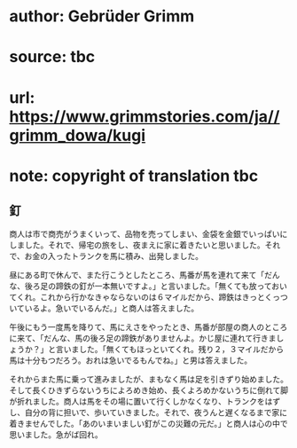 # author: Gebrüder Grimm
# source: tbc
# url: https://www.grimmstories.com/ja//grimm_dowa/kugi
# note: copyright of translation tbc

## 釘 

商人は市で商売がうまくいって、品物を売ってしまい、金袋を金銀でいっぱいにしました。それで、帰宅の旅をし、夜まえに家に着きたいと思いました。それで、お金の入ったトランクを馬に積み、出発しました。

昼にある町で休んで、また行こうとしたところ、馬番が馬を連れて来て「だんな、後ろ足の蹄鉄の釘が一本無いですよ。」と言いました。「無くても放っておいてくれ。これから行かなきゃならないのは６マイルだから、蹄鉄はきっとくっついているよ。急いでいるんだ。」と商人は答えました。

午後にもう一度馬を降りて、馬にえさをやったとき、馬番が部屋の商人のところに来て、「だんな、馬の後ろ足の蹄鉄がありませんよ。かじ屋に連れて行きましょうか？」と言いました。「無くてもほっといてくれ。残り２，３マイルだから馬は十分もつだろう。おれは急いでるもんでね。」と男は答えました。

それからまた馬に乗って進みましたが、まもなく馬は足を引きずり始めました。そして長くひきずらないうちによろめき始め、長くよろめかないうちに倒れて脚が折れました。商人は馬をその場に置いて行くしかなくなり、トランクをはずし、自分の背に担いで、歩いていきました。それで、夜うんと遅くなるまで家に着きませんでした。「あのいまいましい釘がこの災難の元だ。」と商人は心の中で思いました。急がば回れ。
